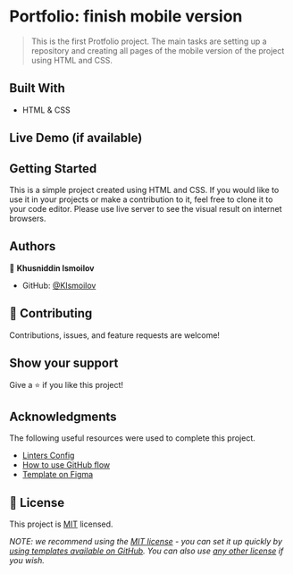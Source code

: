 # Portfolio: finish mobile version

> This is the first Protfolio project. The main tasks are setting up a repository and creating all pages of the mobile version of the project using HTML and CSS.

## Built With

- HTML & CSS

## Live Demo (if available)

## Getting Started

This is a simple project created using HTML and CSS. If you would like to use it in your projects or make a contribution to it, feel free to clone it to your code editor. Please use live server to see the visual result on internet browsers.

## Authors

👤 **Khusniddin Ismoilov**

- GitHub: [@KIsmoilov](https://github.com/KIsmoilov)

## 🤝 Contributing

Contributions, issues, and feature requests are welcome!

## Show your support

Give a ⭐️ if you like this project!

## Acknowledgments

The following useful resources were used to complete this project.

- [Linters Config](https://github.com/microverseinc/linters-config)
- [How to use GitHub flow](https://github.com/microverseinc/curriculum-transversal-skills/blob/main/git-github/articles/github_flow.md)
- [Template on Figma](https://www.figma.com/file/l7SqJ3ZfkAKih9sFxvWSR4/Microverse-Student-Project-1?node-id=48%3A988)

## 📝 License

This project is [MIT](./LICENSE) licensed.

_NOTE: we recommend using the [MIT license](https://choosealicense.com/licenses/mit/) - you can set it up quickly by [using templates available on GitHub](https://docs.github.com/en/communities/setting-up-your-project-for-healthy-contributions/adding-a-license-to-a-repository). You can also use [any other license](https://choosealicense.com/licenses/) if you wish._
